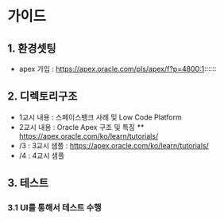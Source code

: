 # 가이드

## 1. 환경셋팅
* apex 가입 : https://apex.oracle.com/pls/apex/f?p=4800:1::::::


## 2. 디렉토리구조
*  1교시 내용 : 스페이스뱅크 사례 및 Low Code Platform 
*  2교시 내용 : Oracle Apex 구조 및 특징
**  https://apex.oracle.com/ko/learn/tutorials/
* /3 : 3교시 샘플 : https://apex.oracle.com/ko/learn/tutorials/
* /4 : 4교시 샘플


## 3. 테스트
###	3.1 UI를 통해서 테스트 수행